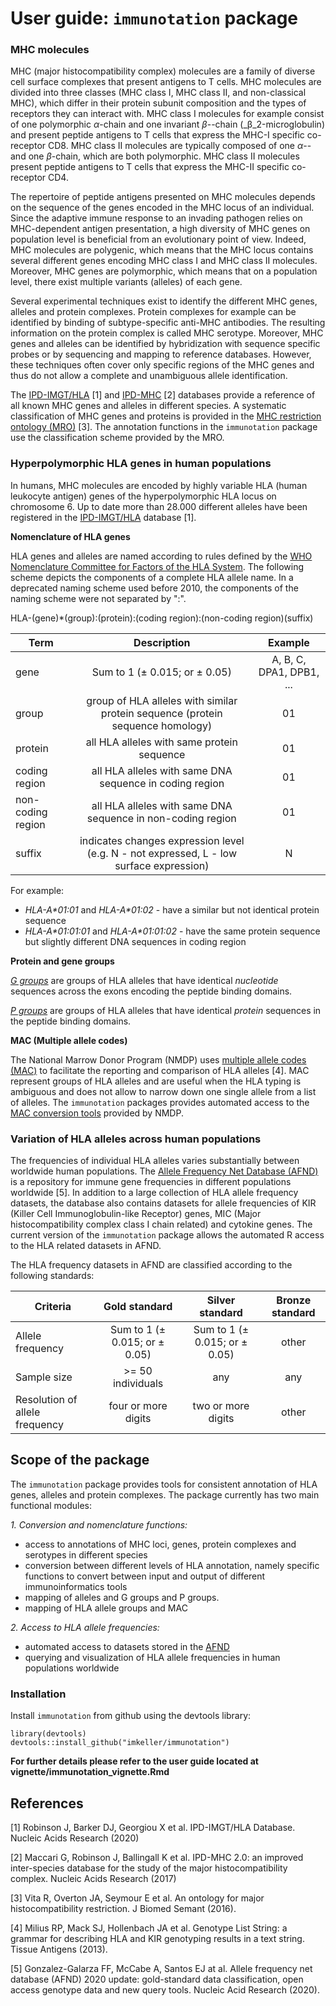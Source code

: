 # User guide: `immunotation` package

### MHC molecules

MHC (major histocompatibility complex) molecules are a family of diverse cell surface complexes that present antigens to T cells. MHC molecules are divided into three classes (MHC class I, MHC class II, and non-classical MHC), which differ in their protein subunit composition and the types of receptors they can interact with. MHC class I molecules for example consist of one polymorphic _&alpha;_-chain and one invariant _&beta;_--chain (_&beta;_2-microglobulin) and present peptide antigens to T cells that express the MHC-I specific co-receptor CD8. MHC class II molecules are typically composed of one _&alpha;_-- and one _&beta;_-chain, which are both polymorphic. MHC class II molecules present peptide antigens to T cells that express the MHC-II specific co-receptor CD4. 

The repertoire of peptide antigens presented on MHC molecules depends on the sequence of the genes encoded in the MHC locus of an individual. Since the adaptive immune response to an invading pathogen relies on MHC-dependent antigen presentation, a high diversity of MHC genes on population level is beneficial from an evolutionary point of view. Indeed, MHC molecules are polygenic, which means that the MHC locus contains several different genes encoding MHC class I and MHC class II molecules. Moreover, MHC genes are polymorphic, which means that on a population level, there exist multiple variants (alleles) of each gene.

Several experimental techniques exist to identify the different MHC genes, alleles and protein complexes. Protein complexes for example can be identified by binding of subtype-specific anti-MHC antibodies. The resulting information on the protein complex is called MHC serotype. Moreover, MHC genes and alleles can be identified by hybridization with sequence specific probes or by sequencing and mapping to reference databases. However, these techniques often  cover only specific regions of the MHC genes and thus do not allow a complete and unambiguous allele identification.

The [IPD-IMGT/HLA](https://www.ebi.ac.uk/ipd/imgt/hla/) [1] and [IPD-MHC](https://www.ebi.ac.uk/ipd/mhc/) [2] databases provide a reference of all known MHC genes and alleles in different species. A systematic classification of MHC genes and proteins is provided in the [MHC restriction ontology (MRO)](https://github.com/IEDB/MRO) [3]. The annotation functions in the `immunotation` package use the classification scheme provided by the MRO.

### Hyperpolymorphic HLA genes in human populations

In humans, MHC molecules are encoded by highly variable HLA (human leukocyte antigen) genes of the hyperpolymorphic HLA locus on chromosome 6. Up to date more than 28.000 different alleles have been registered in the [IPD-IMGT/HLA](http://hla.alleles.org/nomenclature/index.html) database [1].

**Nomenclature of HLA genes**

HLA genes and alleles are named according to rules defined by the [WHO Nomenclature Committee for Factors of the HLA System](http://hla.alleles.org/nomenclature/naming.html). The following scheme depicts the components of a complete HLA allele name. In a deprecated naming scheme used before 2010, the components of the naming scheme were not separated by ":".

HLA-(gene)\*(group):(protein):(coding region):(non-coding region)(suffix)

| Term        | Description          | Example  |
| ----------- |:-----------------:|:-----------------:|
| gene        | Sum to 1 (± 0.015; or ± 0.05) | A, B, C, DPA1, DPB1, ... |
| group       | group of HLA alleles with similar protein sequence (protein sequence homology) |  01 |
| protein     | all HLA alleles with same protein sequence  | 01 |
| coding region     | all HLA alleles with same DNA sequence in coding region | 01 |
| non-coding region     | all HLA alleles with same DNA sequence in non-coding region | 01 |
| suffix    | indicates changes expression level (e.g. N - not expressed, L - low surface expression)  | N |

For example:

* *HLA-A\*01:01* and *HLA-A\*01:02* - have a similar but not identical protein sequence
* *HLA-A\*01:01:01* and *HLA-A\*01:01:02* - have the same protein sequence but slightly different DNA sequences in coding region 

**Protein and gene groups**

[*G groups*](http://hla.alleles.org/alleles/g_groups.html) are groups of HLA alleles that have identical *nucleotide* sequences across the exons encoding the peptide binding domains.

[*P groups*](http://hla.alleles.org/alleles/g_groups.html) are groups of HLA alleles that have identical *protein* sequences in the peptide binding domains.

**MAC (Multiple allele codes)**

The National Marrow Donor Program (NMDP) uses [multiple allele codes (MAC)](https://bioinformatics.bethematchclinical.org/hla-resources/allele-codes/allele-code-lists/) to facilitate the reporting and comparison of HLA alleles [4]. MAC represent groups of HLA alleles and are useful when the HLA typing is ambiguous and does not allow to narrow down one single allele from a list of alleles. The `immunotation` packages provides automated access to the [MAC conversion tools](https://hml.nmdp.org/MacUI/) provided by NMDP.

### Variation of HLA alleles across human populations

The frequencies of individual HLA alleles varies substantially between worldwide human populations.
The [Allele Frequency Net Database (AFND)](http://www.allelefrequencies.net/) is a repository for immune gene frequencies in different populations worldwide [5]. In addition to a large collection of HLA allele frequency datasets, the database also contains datasets for allele frequencies of KIR (Killer Cell Immunoglobulin-like Receptor) genes, MIC (Major histocompatibility complex class I chain related) and cytokine genes. The current version of the `immunotation` package allows the automated R access to the HLA related datasets in AFND.

The HLA frequency datasets in AFND are classified according to the following standards:

| Criteria        | Gold standard           | Silver standard  | Bronze standard |
| ----------- |:-----------------:|:-----------------:|:----------:|
| Allele frequency      | Sum to 1 (± 0.015; or ± 0.05) | Sum to 1 (± 0.015; or ± 0.05) | other |
| Sample size     | >= 50 individuals      |   any | any |
| Resolution of allele frequency | four or more digits      | two or more digits | other |

## Scope of the package

The `immunotation` package provides tools for consistent annotation of HLA genes, alleles and protein complexes. The package currently has two main functional modules: 

*1. Conversion and nomenclature functions:*

* access to annotations of MHC loci, genes, protein complexes and serotypes in different species
* conversion between different levels of HLA annotation, namely specific functions to convert between input and output of different immunoinformatics tools
* mapping of alleles and G groups and P groups.
* mapping of HLA allele groups and MAC

*2. Access to HLA allele frequencies:*

* automated access to datasets stored in the [AFND](http://www.allelefrequencies.net/)
* querying and visualization of HLA allele frequencies in human populations worldwide

### Installation

Install `immunotation` from github using the devtools library:

```{r, eval=FALSE}
library(devtools)
devtools::install_github("imkeller/immunotation")
```

**For further details please refer to the user guide located at vignette/immunotation_vignette.Rmd**

## References 

[1] Robinson J, Barker DJ, Georgiou X et al. IPD-IMGT/HLA Database. Nucleic Acids Research (2020)

[2] Maccari G, Robinson J, Ballingall K et al. IPD-MHC 2.0: an improved inter-species database for the study of the major histocompatibility complex. Nucleic Acids Research (2017)

[3] Vita R, Overton JA, Seymour E et al. An ontology for major histocompatibility restriction. J Biomed Semant (2016).

[4] Milius RP, Mack SJ, Hollenbach JA et al. Genotype List String: a grammar for describing HLA and KIR genotyping results in a text string. Tissue Antigens (2013). 

[5] Gonzalez-Galarza FF, McCabe A, Santos EJ at al. Allele frequency net database (AFND) 2020 update: gold-standard data classification, open access genotype data and new query tools. Nucleic Acid Research (2020).
